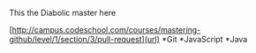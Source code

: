 This the Diabolic master here 


[http://campus.codeschool.com/courses/mastering-github/level/1/section/3/pull-request](url)
*Git
*JavaScript
*Java
